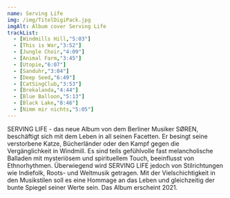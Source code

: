 ```yaml
---
name: Serving Life
img: /img/TitelDigiPack.jpg
imgAlt: Album cover Serving Life
trackList:
  - [Windmills Hill,"5:03"]
  - [This is War,"3:52"]
  - [Jungle Choir,"4:09"]
  - [Animal Farm,"3:45"]
  - [Utopie,"6:07"]
  - [Sanduhr,"3:04"]
  - [Deep Seed,"6:49"]
  - [CatSingClub,"3:53"]
  - [Brekalanda,"4:44"]
  - [Blue Balloon,"5:13"]
  - [Black Lake,"8:46"]
  - [Nimm mir nichts,"5:05"]
---
```


SERVING LIFE - das neue Album von dem Berliner Musiker SØREN, beschäftigt sich mit dem Leben in all seinen Facetten. Er besingt seine verstorbene Katze, Bücherländer oder den Kampf gegen die Vergänglichkeit in Windmill. Es sind teils gefühlvolle fast melancholische Balladen mit mysteriösem und spirituellem Touch, beeinflusst von Ethnorhythmen. Überwiegend wird SERVING LIFE jedoch von Stilrichtungen wie Indiefolk, Roots- und Weltmusik getragen. Mit der Vielschichtigkeit in den Musikstilen soll es eine Hommage an das Leben und gleichzeitig der bunte Spiegel seiner Werte sein. Das Album erscheint 2021. 
